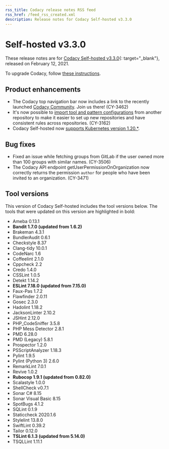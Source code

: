 ```yaml
---
rss_title: Codacy release notes RSS feed
rss_href: /feed_rss_created.xml
description: Release notes for Codacy Self-hosted v3.3.0
---
```


# Self-hosted v3.3.0

These release notes are for [Codacy Self-hosted v3.3.0](https://github.com/codacy/chart/releases/tag/3.3.0){: target="_blank"}, released on February 12, 2021.

To upgrade Codacy, follow [these instructions](../../chart/maintenance/upgrade.md).

## Product enhancements

-   The Codacy top navigation bar now includes a link to the recently launched [Codacy Community](https://community.codacy.com/). Join us there! (CY-3462)
-   It's now possible to [import tool and pattern configurations](https://docs.codacy.com/v3.3/repositories-configure/code-patterns/#import-patterns) from another repository to make it easier to set up new repositories and have consistent rules across repositories. (CY-3162)
-   Codacy Self-hosted now [supports Kubernetes version 1.20.\*](https://docs.codacy.com/v3.3/chart/requirements/#kubernetes-or-microk8s-cluster-setup).

## Bug fixes

-   Fixed an issue while fetching groups from GitLab if the user owned more than 100 groups with similar names. (CY-3506)
-   The Codacy API endpoint getUserPermissionOnOrganization now correctly returns the permission `author` for people who have been invited to an organization. (CY-3471)

## Tool versions

This version of Codacy Self-hosted includes the tool versions below. The tools that were updated on this version are highlighted in bold:

-   Ameba 0.13.1
-   **Bandit 1.7.0 (updated from 1.6.2)**
-   Brakeman 4.3.1
-   BundlerAudit 0.6.1
-   Checkstyle 8.37
-   Clang-tidy 10.0.1
-   CodeNarc 1.6
-   Coffeelint 2.1.0
-   Cppcheck 2.2
-   Credo 1.4.0
-   CSSLint 1.0.5
-   Detekt 1.14.2
-   **ESLint 7.18.0 (updated from 7.15.0)**
-   Faux-Pas 1.7.2
-   Flawfinder 2.0.11
-   Gosec 2.3.0
-   Hadolint 1.18.2
-   JacksonLinter 2.10.2
-   JSHint 2.12.0
-   PHP_CodeSniffer 3.5.8
-   PHP Mess Detector 2.8.1
-   PMD 6.28.0
-   PMD (Legacy) 5.8.1
-   Prospector 1.2.0
-   PSScriptAnalyzer 1.18.3
-   Pylint 1.9.5
-   Pylint (Python 3) 2.6.0
-   RemarkLint 7.0.1
-   Revive 1.0.2
-   **Rubocop 1.9.1 (updated from 0.82.0)**
-   Scalastyle 1.0.0
-   ShellCheck v0.7.1
-   Sonar C# 8.15
-   Sonar Visual Basic 8.15
-   SpotBugs 4.1.2
-   SQLint 0.1.9
-   Staticcheck 2020.1.6
-   Stylelint 13.8.0
-   SwiftLint 0.39.2
-   Tailor 0.12.0
-   **TSLint 6.1.3 (updated from 5.14.0)**
-   TSQLLint 1.11.1
